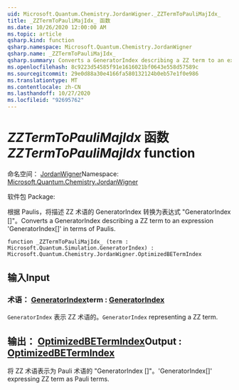 ```yaml
---
uid: Microsoft.Quantum.Chemistry.JordanWigner._ZZTermToPauliMajIdx_
title: _ZZTermToPauliMajIdx_ 函数
ms.date: 10/26/2020 12:00:00 AM
ms.topic: article
qsharp.kind: function
qsharp.namespace: Microsoft.Quantum.Chemistry.JordanWigner
qsharp.name: _ZZTermToPauliMajIdx_
qsharp.summary: Converts a GeneratorIndex describing a ZZ term to an expression 'GeneratorIndex[]' in terms of Paulis.
ms.openlocfilehash: 8c9223d54585f91e1616021bf0643e558d57589c
ms.sourcegitcommit: 29e0d88a30e4166fa580132124b0eb57e1f0e986
ms.translationtype: MT
ms.contentlocale: zh-CN
ms.lasthandoff: 10/27/2020
ms.locfileid: "92695762"
---
```

# <a name="_zztermtopaulimajidx_-function"></a><span data-ttu-id="e5620-102">_ZZTermToPauliMajIdx_ 函数</span><span class="sxs-lookup"><span data-stu-id="e5620-102">_ZZTermToPauliMajIdx_ function</span></span>

<span data-ttu-id="e5620-103">命名空间： [JordanWigner](xref:Microsoft.Quantum.Chemistry.JordanWigner)</span><span class="sxs-lookup"><span data-stu-id="e5620-103">Namespace: [Microsoft.Quantum.Chemistry.JordanWigner](xref:Microsoft.Quantum.Chemistry.JordanWigner)</span></span>

<span data-ttu-id="e5620-104">软件包 [](https://nuget.org/packages/)</span><span class="sxs-lookup"><span data-stu-id="e5620-104">Package: [](https://nuget.org/packages/)</span></span>


<span data-ttu-id="e5620-105">根据 Paulis，将描述 ZZ 术语的 GeneratorIndex 转换为表达式 "GeneratorIndex []"。</span><span class="sxs-lookup"><span data-stu-id="e5620-105">Converts a GeneratorIndex describing a ZZ term to an expression 'GeneratorIndex[]' in terms of Paulis.</span></span>

```qsharp
function _ZZTermToPauliMajIdx_ (term : Microsoft.Quantum.Simulation.GeneratorIndex) : Microsoft.Quantum.Chemistry.JordanWigner.OptimizedBETermIndex
```


## <a name="input"></a><span data-ttu-id="e5620-106">输入</span><span class="sxs-lookup"><span data-stu-id="e5620-106">Input</span></span>

### <a name="term--generatorindex"></a><span data-ttu-id="e5620-107">术语： [GeneratorIndex](xref:Microsoft.Quantum.Simulation.GeneratorIndex)</span><span class="sxs-lookup"><span data-stu-id="e5620-107">term : [GeneratorIndex](xref:Microsoft.Quantum.Simulation.GeneratorIndex)</span></span>

<span data-ttu-id="e5620-108">`GeneratorIndex` 表示 ZZ 术语的。</span><span class="sxs-lookup"><span data-stu-id="e5620-108">`GeneratorIndex` representing a ZZ term.</span></span>



## <a name="output--optimizedbetermindex"></a><span data-ttu-id="e5620-109">输出： [OptimizedBETermIndex](xref:Microsoft.Quantum.Chemistry.JordanWigner.OptimizedBETermIndex)</span><span class="sxs-lookup"><span data-stu-id="e5620-109">Output : [OptimizedBETermIndex](xref:Microsoft.Quantum.Chemistry.JordanWigner.OptimizedBETermIndex)</span></span>

<span data-ttu-id="e5620-110">将 ZZ 术语表示为 Pauli 术语的 "GeneratorIndex []"。</span><span class="sxs-lookup"><span data-stu-id="e5620-110">'GeneratorIndex[]' expressing ZZ term as Pauli terms.</span></span>